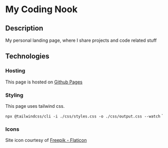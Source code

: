 # My Coding Nook

## Description
My personal landing page, where I share projects and code related stuff

## Technologies

### Hosting
This page is hosted on [Github Pages](https://pages.github.com/)

### Styling 
This page uses tailwind css. 

```npx @tailwindcss/cli -i ./css/styles.css -o ./css/output.css --watch```
`
### Icons
Site icon courtesy of [Freepik - Flaticon](https://www.flaticon.com/free-icons/code)